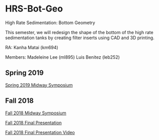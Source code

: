 # HRS-Bot-Geo
High Rate Sedimentation: Bottom Geometry

This semester, we will redesign the shape of the bottom of the high rate sedimentation tanks by creating filter inserts using CAD and 3D printing. 

RA: Kanha Matai (km694)

Members:
  Madeleine Lee (ml895)
  Luis Benitez (leb252)

## Spring 2019
[Spring 2019 Midway Symposium](https://docs.google.com/presentation/d/1c2WiqrccmSYwniigbZUiy_6dTOUMYyJcTIJxhGdgXDE/edit?usp=sharing)

## Fall 2018

[Fall 2018 Midway Symposium](https://docs.google.com/presentation/d/1u3fxIf9vtdHHwcMWtzHYxHjPYZSLlFpZ1K_WBXNxf2Y/edit?usp=sharing)

[Fall 2018 Final Presentation](https://docs.google.com/presentation/d/1PV9bagOBUy-ZvQFPDu0bNqsb2AYa8h4Tqu0voEA8McE/edit#slide=id.g346a079b2f_0_0)

[Fall 2018 Final Presentation Video](https://www.youtube.com/watch?v=zms88EbpgOI&list=PLhsGtpY8ipdZTn2HPI6C2uH44ADmc0Ra6&index=12&t=0s)
